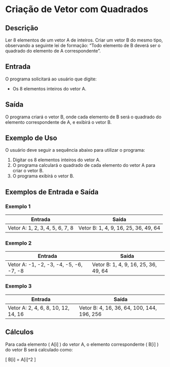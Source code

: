 # Criação de Vetor com Quadrados

## Descrição

Ler 8 elementos de um vetor A de inteiros. Criar um vetor B do mesmo tipo, observando a seguinte lei de formação: “Todo elemento de B deverá ser o quadrado do elemento de A correspondente”.

## Entrada

O programa solicitará ao usuário que digite:
- Os 8 elementos inteiros do vetor A.

## Saída

O programa criará o vetor B, onde cada elemento de B será o quadrado do elemento correspondente de A, e exibirá o vetor B.

## Exemplo de Uso

O usuário deve seguir a sequência abaixo para utilizar o programa:

1. Digitar os 8 elementos inteiros do vetor A.
2. O programa calculará o quadrado de cada elemento do vetor A para criar o vetor B.
3. O programa exibirá o vetor B.

## Exemplos de Entrada e Saída

### Exemplo 1

| Entrada                 | Saída                        |
|-------------------------|------------------------------|
| Vetor A: 1, 2, 3, 4, 5, 6, 7, 8 | Vetor B: 1, 4, 9, 16, 25, 36, 49, 64 |

### Exemplo 2

| Entrada                 | Saída                        |
|-------------------------|------------------------------|
| Vetor A: -1, -2, -3, -4, -5, -6, -7, -8 | Vetor B: 1, 4, 9, 16, 25, 36, 49, 64 |



### Exemplo 3

| Entrada                 | Saída                        |
|-------------------------|------------------------------|
| Vetor A: 2, 4, 6, 8, 10, 12, 14, 16 | Vetor B: 4, 16, 36, 64, 100, 144, 196, 256 |

## Cálculos

Para cada elemento \( A[i] \) do vetor A, o elemento correspondente \( B[i] \) do vetor B será calculado como:

\[ B[i] = A[i]^2 \]

